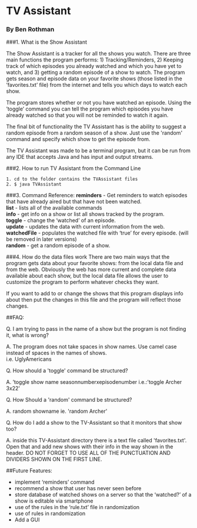 # TV Assistant
### By Ben Rothman



###1. What is the Show Assistant

The Show Assistant is a tracker for all the shows you watch.  There are three main functions the program performs: 1) Tracking/Reminders, 2) Keeping track of which episodes you already watched and which you have yet to watch, and 3) getting a random episode of a show to watch.  The program gets season and episode data on your favorite shows (those listed in the ’favorites.txt’ file) from the internet and tells you which days to watch each show.

The program stores whether or not you have watched an episode.  Using the ’toggle’ command you can tell the program which episodes you have already watched so that you will not be reminded to watch it again.

The final bit of functionality the TV Assistant has is the ability to suggest a random episode from a random season of a show.  Just use the 'random' command and specify which show to get the episode from.

The TV Assistant was made to be a terminal program, but it can be run from any IDE that accepts Java and has input and output streams.

###2. How to run TV Assistant from the Command Line

	1. cd to the folder contains the TVAssistant files
	2. $ java TVAssistant

###3. Command Reference:
**reminders** - Get reminders to watch episodes that have already aired but that have not been watched.<br>
**list** - lists all of the available commands<br>
**info** - get info on a show or list all shows tracked by the program.<br>
**toggle** - change the ‘watched’ of an episode.<br>
**update** - updates the data with current information from the web.<br>
**watchedFile** - populates the watched file with ‘true’ for every episode. (will be removed in later versions)<br>
**random** - get a random episode of a show.<br>

###4. How do the data files work
There are two main ways that the program gets data about your favorite shows: from the local data file and from the web.  Obviously the web has more current and complete data available about each show, but the local data file allows the user to customize the program to perform whatever checks they want.

If you want to add to or change the shows that this program displays info about then put the changes in this file and the program will reflect those changes.

##FAQ:

Q. I am trying to pass in the name of a show but the program is not finding it, what is wrong?

A. The program does not take spaces in show names.  Use camel case instead of spaces in the names of shows.<br>i.e. UglyAmericans

Q. How should a 'toggle' command be structured?

A. ’toggle show name seasonnumberxepisodenumber
i.e.:'toggle Archer 3x22'

Q. How Should a 'random' command be structured?

A. random showname
ie. 'random Archer'

Q. How do I add a show to the TV-Assistant so that it monitors that show too?

A. inside this TV-Assistant directory there is a text file called 'favorites.txt'.  Open that and add new shows with their info in the way shown in the header. DO NOT FORGET TO USE ALL OF THE PUNCTUATION AND DIVIDERS SHOWN ON THE FIRST LINE.



##Future Features:
- implement ‘reminders’ command
- recommend a show that user has never seen before
- store database of watched shows on a server so that the ‘watched?’ of a show is editable via smartphone
- use of the rules in the ‘rule.txt’ file in randomization
- use of rules in randomization
- Add a GUI
